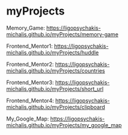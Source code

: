 # myProjects

Memory_Game: https://ligopsychakis-michalis.github.io/myProjects/memory-game

Frontend_Mentor1: https://ligopsychakis-michalis.github.io/myProjects/huddle

Frontend_Mentor2: https://ligopsychakis-michalis.github.io/myProjects/countries

Frontend_Mentor3: https://ligopsychakis-michalis.github.io/myProjects/short_url

Frontend_Mentor4: https://ligopsychakis-michalis.github.io/myProjects/clipboard

My_Google_Map: https://ligopsychakis-michalis.github.io/myProjects/my_google_map
